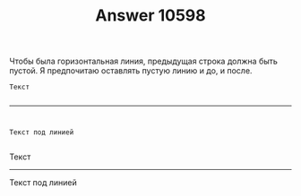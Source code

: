 ﻿---
title: "Answer 10598"
se.owner.user_id: 178988
se.owner.display_name: "Qwertiy"
se.owner.link: "https://ru.meta.stackoverflow.com/users/178988/qwertiy"
se.answer_id: 10598
se.question_id: 10597
se.post_type: answer
se.score: 4
se.is_accepted: True
---
<p>Чтобы была горизонтальная линия, предыдущая строка должна быть пустой. Я предпочитаю оставлять пустую линию и до, и после.</p>
<pre><code>Текст

---
Текст под линией
</code></pre>
<p>Текст</p>
<hr />
<p>Текст под линией</p>
